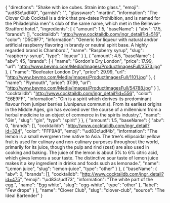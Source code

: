 {
    "directions": "Shake with ice cubes. Strain into glass.",
    "emoji": "\ud83c\udf40",
    "garnish": "",
    "glassware": "martini",
    "information": "The Clover Club Cocktail is a drink that pre-dates Prohibition, and is named for the Philadelphia men''s club of the same name, which met in the Bellevue-Stratford hotel.",
    "ingredients": [
        {
            "amount": 1.5,
            "baseName": {
                "abv": 17.5,
                "brands": [],
                "cocktaildb": "http://www.cocktaildb.com/ingr_detail?id=516",
                "color": "D5C9F7",
                "information": "Generic for liqueur with natural and/or artificial raspberry flavoring in brandy or neutral spirit base. A highly regarded brand is Chambord.",
                "name": "Raspberry syrup",
                "slug": "raspberry-syrup",
                "type": "liqueur"
            }
        },
        {
            "amount": 4.5,
            "baseName": {
                "abv": 45,
                "brands": [
                    {
                        "name": "Gordon's Dry London",
                        "price": 17.99,
                        "url": "http://www.bevmo.com/Media/Images/ProductImagesFull/3573.jpg"
                    },
                    {
                        "name": "Beefeater London Dry",
                        "price": 29.99,
                        "url": "http://www.bevmo.com/Media/Images/ProductImagesFull/1101.jpg"
                    },
                    {
                        "name": "Plymouth",
                        "price": 37.99,
                        "url": "http://www.bevmo.com/Media/Images/ProductImagesFull/54788.jpg"
                    }
                ],
                "cocktaildb": "http://www.cocktaildb.com/ingr_detail?id=556",
                "color": "E6E9FF",
                "information": "Gin is a spirit which derives its predominant flavour from juniper berries (Juniperus communis). From its earliest origins in the Middle Ages, gin has evolved over the course of a millennium from a herbal medicine to an object of commerce in the spirits industry.",
                "name": "Gin",
                "slug": "gin",
                "type": "spirit"
            }
        },
        {
            "amount": 1.5,
            "baseName": {
                "abv": 0,
                "brands": [],
                "cocktaildb": "http://www.cocktaildb.com/ingr_detail?id=324",
                "color": "FFF9A8",
                "emoji": "\ud83c\udf4b",
                "information": "The lemon is a small evergreen tree native to Asia. The tree's ellipsoidal yellow fruit is used for culinary and non-culinary purposes throughout the world, primarily for its juice, though the pulp and rind (zest) are also used in cooking and baking. The juice of the lemon is about 5% to 6% citric acid, which gives lemons a sour taste. The distinctive sour taste of lemon juice makes it a key ingredient in drinks and foods such as lemonade.",
                "name": "Lemon juice",
                "slug": "lemon-juice",
                "type": "other"
            }
        },
        {
            "baseName": {
                "abv": 0,
                "brands": [],
                "cocktaildb": "http://www.cocktaildb.com/ingr_detail?id=475",
                "emoji": "\ud83c\udf73",
                "information": "The white part of the egg.",
                "name": "Egg white",
                "slug": "egg-white",
                "type": "other"
            },
            "label": "Few drops"
        }
    ],
    "name": "Clover Club",
    "slug": "clover-club",
    "source": "The Ideal Bartender"
}